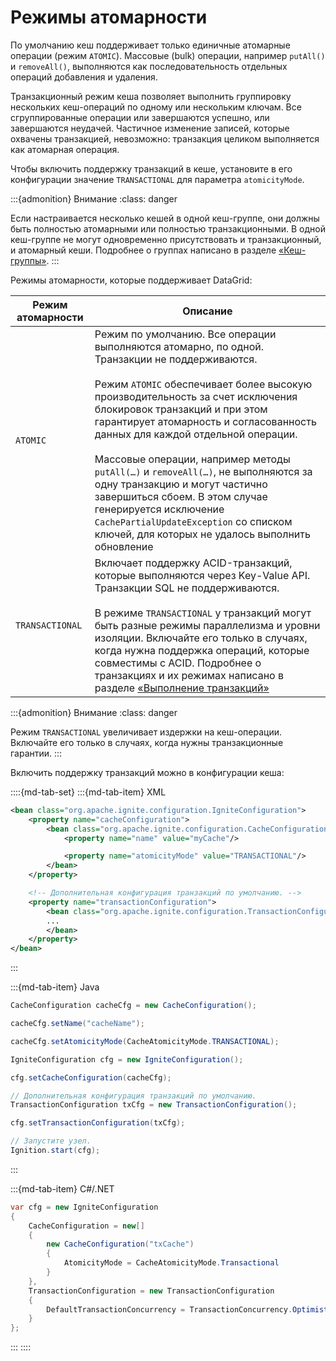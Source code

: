 # Режимы атомарности

По умолчанию кеш поддерживает только единичные атомарные операции (режим `ATOMIC`). Массовые (bulk) операции, например `putAll()` и `removeAll()`, выполняются как последовательность отдельных операций добавления и удаления.

Транзакционный режим кеша позволяет выполнить группировку нескольких кеш-операций по одному или нескольким ключам. Все сгруппированные операции или завершаются успешно, или завершаются неудачей. Частичное изменение записей, которые охвачены транзакцией, невозможно: транзакция целиком выполняется как атомарная операция.

Чтобы включить поддержку транзакций в кеше, установите в его конфигурации значение `TRANSACTIONAL` для параметра `atomicityMode`.

:::{admonition} Внимание
:class: danger

Если настраивается несколько кешей в одной кеш-группе, они должны быть полностью атомарными или полностью транзакционными. В одной кеш-группе не могут одновременно присутствовать и транзакционный, и атомарный кеши. Подробнее о группах написано в разделе [«Кеш-группы»](cache_groups.md).
:::

Режимы атомарности, которые поддерживает DataGrid:

| Режим атомарности | Описание |
|---|---|
| `ATOMIC` | Режим по умолчанию. Все операции выполняются атомарно, по одной. Транзакции не поддерживаются. <br><br>Режим `ATOMIC` обеспечивает более высокую производительность за счет исключения блокировок транзакций и при этом гарантирует атомарность и согласованность данных для каждой отдельной операции.<br><br>Массовые операции, например методы `putAll(…)` и `removeAll(…)`, не выполняются за одну транзакцию и могут частично завершиться сбоем. В этом случае генерируется исключение `CachePartialUpdateException` со списком ключей, для которых не удалось выполнить обновление |
| `TRANSACTIONAL` | Включает поддержку ACID-транзакций, которые выполняются через Key-Value API. Транзакции SQL не поддерживаются.<br><br>В режиме `TRANSACTIONAL` у транзакций могут быть разные режимы параллелизма и уровни изоляции. Включайте его только в случаях, когда нужна поддержка операций, которые совместимы с ACID. Подробнее о транзакциях и их режимах написано в разделе [«Выполнение транзакций»](execution_of_transactions.md) |

:::{admonition} Внимание
:class: danger

Режим `TRANSACTIONAL` увеличивает издержки на кеш-операции. Включайте его только в случаях, когда нужны транзакционные гарантии.
:::

Включить поддержку транзакций можно в конфигурации кеша:

::::{md-tab-set}
:::{md-tab-item} XML
```xml
<bean class="org.apache.ignite.configuration.IgniteConfiguration">
    <property name="cacheConfiguration">
        <bean class="org.apache.ignite.configuration.CacheConfiguration">
            <property name="name" value="myCache"/>

            <property name="atomicityMode" value="TRANSACTIONAL"/>
        </bean>
    </property>

    <!-- Дополнительная конфигурация транзакций по умолчанию. -->
    <property name="transactionConfiguration">
        <bean class="org.apache.ignite.configuration.TransactionConfiguration">
        ...
        </bean>
    </property>
</bean>
```
:::

:::{md-tab-item} Java
```java
CacheConfiguration cacheCfg = new CacheConfiguration();

cacheCfg.setName("cacheName");

cacheCfg.setAtomicityMode(CacheAtomicityMode.TRANSACTIONAL);

IgniteConfiguration cfg = new IgniteConfiguration();

cfg.setCacheConfiguration(cacheCfg);

// Дополнительная конфигурация транзакций по умолчанию.
TransactionConfiguration txCfg = new TransactionConfiguration();

cfg.setTransactionConfiguration(txCfg);

// Запустите узел.
Ignition.start(cfg);
```
:::

:::{md-tab-item} С#/.NET
```c#
var cfg = new IgniteConfiguration
{
    CacheConfiguration = new[]
    {
        new CacheConfiguration("txCache")
        {
            AtomicityMode = CacheAtomicityMode.Transactional
        }
    },
    TransactionConfiguration = new TransactionConfiguration
    {
        DefaultTransactionConcurrency = TransactionConcurrency.Optimistic
    }
};
```
:::
::::